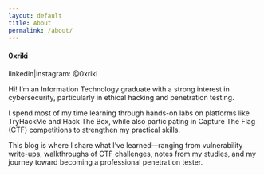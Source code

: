 ```yaml
---
layout: default
title: About
permalink: /about/
---
```


<div class="mx-auto lg:w-1/2 w-full">
    <h4 class="font-semibold text-my-blue text-center dark:text-my-green">0xriki</h4>
    <p>linkedin|instagram: @0xriki</p>
    <p class="mb-3">Hi! I’m an Information Technology graduate with a strong interest in cybersecurity, particularly in ethical hacking and penetration testing.</p>
    <p class="mb-3">I spend most of my time learning through hands-on labs on platforms like TryHackMe and Hack The Box, while also participating in Capture The Flag (CTF) competitions to strengthen my practical skills.</p>
    <p class="mb-3">This blog is where I share what I’ve learned—ranging from vulnerability write-ups, walkthroughs of CTF challenges, notes from my studies, and my journey toward becoming a professional penetration tester.</p>
</div>   
